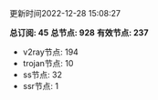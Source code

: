 更新时间2022-12-28 15:08:27

**总订阅: 45**
**总节点: 928**
**有效节点: 237**
- v2ray节点: 194
- trojan节点: 10
- ss节点: 32
- ssr节点: 1
